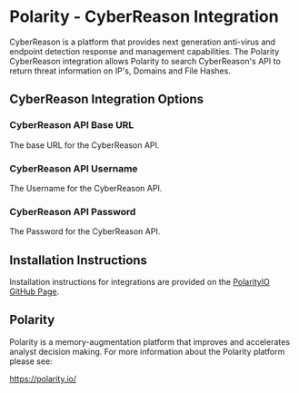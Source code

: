 # Polarity - CyberReason Integration

CyberReason is a platform that provides next generation anti-virus and endpoint detection response and management capabilities.
The Polarity CyberReason integration allows Polarity to search CyberReason's API to return threat information on IP's, Domains and File Hashes.

## CyberReason Integration Options

### CyberReason API Base URL
The base URL for the CyberReason API.

### CyberReason API Username
The Username for the CyberReason API.

### CyberReason API Password
The Password for the CyberReason API.

## Installation Instructions

Installation instructions for integrations are provided on the [PolarityIO GitHub Page](https://polarityio.github.io/).

## Polarity

Polarity is a memory-augmentation platform that improves and accelerates analyst decision making.  For more information about the Polarity platform please see:

https://polarity.io/
